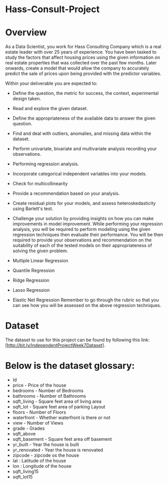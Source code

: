 # Hass-Consult-Project
# Overview 

As a Data Scientist, you work for Hass Consulting Company which is a real estate leader with over 25 years of experience. You have been tasked to study the factors that affect housing prices using the given information on real estate properties that was collected over the past few months. Later onwards, create a model that would allow the company to accurately predict the sale of prices upon being provided with the predictor variables. 

Within your deliverable you are expected to:

- Define the question, the metric for success, the context, experimental design taken.
- Read and explore the given dataset.
- Define the appropriateness of the available data to answer the given question.
- Find and deal with outliers, anomalies, and missing data within the dataset.
- Perform univariate, bivariate and multivariate analysis recording your observations.
- Performing regression analysis.
- Incorporate categorical independent variables into your models.
- Check for multicollinearity
- Provide a recommendation based on your analysis. 
- Create residual plots for your models, and assess heteroskedasticity using Barlett's test.
- Challenge your solution by providing insights on how you can make improvements in model improvement.
While performing your regression analysis, you will be required to perform modeling using the given regression techniques then evaluate their performance. You will be then required to provide your observations and recommendation on the suitability of each of the tested models on their appropriateness of solving the given problem. 

- Multiple Linear Regression
- Quantile Regression
- Ridge Regression
- Lasso Regression
- Elastic Net Regression
Remember to go through the rubric so that you can see how you will be assessed on the above regression techniques. 

# Dataset

The dataset to use for this project can be found by following this link: [http://bit.ly/IndependentProjectWeek7Dataset]. 

# Below is the dataset glossary:

- Id 
- price  - Price of the house
- bedrooms - Number of Bedrooms
- bathrooms - Number of Bathrooms
- sqft_living - Square feet area of living area
- sqft_lot  - Square feet area of parking Layout
- floors - Number of Floors
- waterfront - Whether waterfront is there or not
- view - Number of Views
- grade - Grades
- sqft_above
- sqft_basement - Square feet area off basement
- yr_built - Year the house is built
- yr_renovated - Year the house is renovated
- zipcode - zipcode os the house
- lat : Latitude of the house
- lon : Longitude of the house
- sqft_living15
- sqft_lot15

